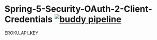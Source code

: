 # Spring-5-Security-OAuth-2-Client-Credentials [![buddy pipeline](https://app.buddy.works/dennisvchacko/spring-5-security-oauth-2-client-credentials/pipelines/pipeline/284239/badge.svg?token=5815216d1e4318b9cf12d16708bc4f9b68833b78df3d38cd1ea111cd80ef6b6a "buddy pipeline")](https://app.buddy.works/dennisvchacko/spring-5-security-oauth-2-client-credentials/pipelines/pipeline/284239)


EROKU_API_KEY